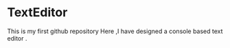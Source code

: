 # TextEditor
This is my first github repository
Here ,I have designed a console based text editor .

